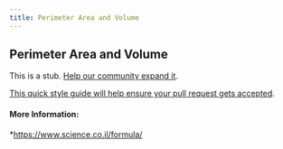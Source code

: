 ```yaml
---
title: Perimeter Area and Volume
---
```

## Perimeter Area and Volume

This is a stub. <a href='https://github.com/freecodecamp/guides/tree/master/src/pages/mathematics/perimeter-area-and-volume/index.md' target='_blank' rel='nofollow'>Help our community expand it</a>.

<a href='https://github.com/freecodecamp/guides/blob/master/README.md' target='_blank' rel='nofollow'>This quick style guide will help ensure your pull request gets accepted</a>.

<!-- The article goes here, in GitHub-flavored Markdown. Feel free to add YouTube videos, images, and CodePen/JSBin embeds  -->

#### More Information:
<!-- Please add any articles you think might be helpful to read before writing the article -->
*https://www.science.co.il/formula/

